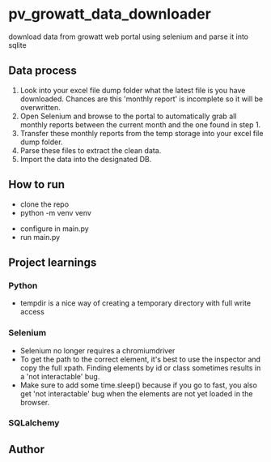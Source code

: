 # pv_growatt_data_downloader
download data from growatt web portal using selenium and parse it into sqlite

## Data process
1. Look into your excel file dump folder what the latest file is you have downloaded. Chances are this 'monthly report' is incomplete so it will be overwritten.
2. Open Selenium and browse to the portal to automatically grab all monthly reports between the current month and the one found in step 1.
3. Transfer these monthly reports from the temp storage into your excel file dump folder.
4. Parse these files to extract the clean data.
5. Import the data into the designated DB.

## How to run
* clone the repo
* python -m venv venv
<!-- * pip -r requirements.txt -->
* configure in main.py
* run main.py

## Project learnings
### Python
* tempdir is a nice way of creating a temporary directory with full write access
  
### Selenium
* Selenium no longer requires a chromiumdriver
* To get the path to the correct element, it's best to use the inspector and copy the full xpath. Finding elements by id or class sometimes results in a 'not interactable' bug.
* Make sure to add some time.sleep() because if you go to fast, you also get 'not interactable' bug when the elements are not yet loaded in the browser.

### SQLalchemy



## Author
<!-- Jorrit Vander Mynsbrugge -->